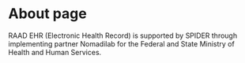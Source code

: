 #  About page

RAAD EHR (Electronic Health Record) is supported by SPIDER through implementing partner Nomadilab for the Federal and State Ministry of Health and Human Services.
